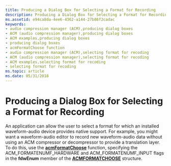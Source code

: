 ```yaml
---
title: Producing a Dialog Box for Selecting a Format for Recording
description: Producing a Dialog Box for Selecting a Format for Recording
ms.assetid: e94ca8da-4ee6-4362-a144-27b86f2cadac
keywords:
- audio compression manager (ACM),producing dialog boxes
- ACM (audio compression manager),producing dialog boxes
- ACM examples,producing dialog boxes
- producing dialog boxes
- acmFormatChoose function
- audio compression manager (ACM),selecting format for recoding
- ACM (audio compression manager),selecting format for recoding
- ACM examples,selecting format for recoding
- selecting format for recoding
ms.topic: article
ms.date: 05/31/2018
---
```


# Producing a Dialog Box for Selecting a Format for Recording

An application can allow the user to select a format for which an installed waveform-audio device provides native support. For example, you might want a waveform-audio editor to record new waveform-audio data without using an ACM compressor or decompressor to provide a translation layer. To do this, use the [**acmFormatChoose**](/windows/desktop/api/Msacm/nf-msacm-acmformatchoose) function, specifying the ACM\_FORMATENUMF\_HARDWARE and ACM\_FORMATENUMF\_INPUT flags in the **fdwEnum** member of the [**ACMFORMATCHOOSE**](/windows/win32/api/msacm/ns-msacm-acmformatchoose) structure.

 

 




